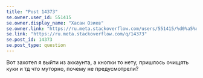 ```yaml
---
title: "Post 14373"
se.owner.user_id: 551415
se.owner.display_name: "Хасан Озиев"
se.owner.link: "https://ru.meta.stackoverflow.com/users/551415/%d0%a5%d0%b0%d1%81%d0%b0%d0%bd-%d0%9e%d0%b7%d0%b8%d0%b5%d0%b2"
se.link: "https://ru.meta.stackoverflow.com/q/14373"
se.post_id: 14373
se.post_type: question
---
```

<p>Вот захотел я выйти из аккаунта, а кнопки то нету, пришлось очищять куки и тд что муторно, почему не предусмотрели?</p>
